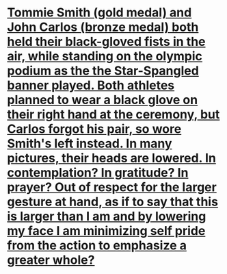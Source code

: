 # [Tommie Smith (gold medal) and John Carlos (bronze medal) both held their black-gloved fists in the air, while standing on the olympic podium as the the Star-Spangled banner played. Both athletes planned to wear a black glove on their right hand at the ceremony, but Carlos forgot his pair, so wore Smith's left instead. In many pictures, their heads are lowered. In contemplation? In gratitude? In prayer? Out of respect for the larger gesture at hand, as if to say that this is larger than I am and by lowering my face I am minimizing self pride from the action to emphasize a greater whole?](https://duckduckgo.com/?iar=images&q=1968%20olympic%20games%20black%20power%20salute)
